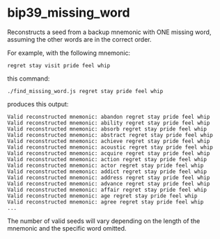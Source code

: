 # bip39_missing_word

Reconstructs a seed from a backup mnemonic with ONE missing word, assuming the other words are in the correct order.

For example, with the following mnemonic:

    regret stay visit pride feel whip

this command:

    ./find_missing_word.js regret stay pride feel whip

produces this output:

    Valid reconstructed mnemonic: abandon regret stay pride feel whip
    Valid reconstructed mnemonic: ability regret stay pride feel whip
    Valid reconstructed mnemonic: absorb regret stay pride feel whip
    Valid reconstructed mnemonic: abstract regret stay pride feel whip
    Valid reconstructed mnemonic: achieve regret stay pride feel whip
    Valid reconstructed mnemonic: acoustic regret stay pride feel whip
    Valid reconstructed mnemonic: acquire regret stay pride feel whip
    Valid reconstructed mnemonic: action regret stay pride feel whip
    Valid reconstructed mnemonic: actor regret stay pride feel whip
    Valid reconstructed mnemonic: addict regret stay pride feel whip
    Valid reconstructed mnemonic: address regret stay pride feel whip
    Valid reconstructed mnemonic: advance regret stay pride feel whip
    Valid reconstructed mnemonic: affair regret stay pride feel whip
    Valid reconstructed mnemonic: age regret stay pride feel whip
    Valid reconstructed mnemonic: agree regret stay pride feel whip
    ...

The number of valid seeds will vary depending on the length of the mnemonic and the specific word omitted.